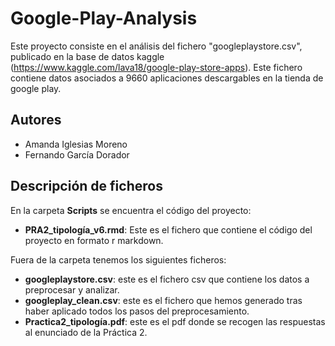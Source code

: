 # Google-Play-Analysis
Este proyecto consiste en el análisis del fichero "googleplaystore.csv", publicado en la base de datos kaggle (https://www.kaggle.com/lava18/google-play-store-apps). Este fichero contiene datos asociados a 9660 aplicaciones descargables en la tienda de google play.

## Autores
- Amanda Iglesias Moreno
- Fernando García Dorador

## Descripción de ficheros
En la carpeta **Scripts** se encuentra el código del proyecto:
- **PRA2_tipología_v6.rmd**: Este es el fichero que contiene el código del proyecto en formato r markdown.

Fuera de la carpeta tenemos los siguientes ficheros:
- **googleplaystore.csv**: este es el fichero csv que contiene los datos a preprocesar y analizar.
- **googleplay_clean.csv**: este es el fichero que hemos generado tras haber aplicado todos los pasos del preprocesamiento.
- **Practica2_tipología.pdf**: este es el pdf donde se recogen las respuestas al enunciado de la Práctica 2.
